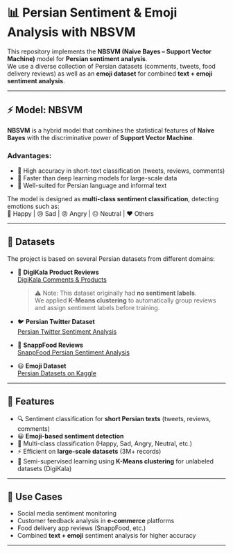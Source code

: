 # 📊 Persian Sentiment & Emoji Analysis with NBSVM  

This repository implements the **NBSVM (Naive Bayes – Support Vector Machine)** model for **Persian sentiment analysis**.  
We use a diverse collection of Persian datasets (comments, tweets, food delivery reviews) as well as an **emoji dataset** for combined **text + emoji sentiment analysis**.  

---

## ⚡️ Model: NBSVM
**NBSVM** is a hybrid model that combines the statistical features of **Naive Bayes** with the discriminative power of **Support Vector Machine**.  

### Advantages:
- 🔹 High accuracy in short-text classification (tweets, reviews, comments)  
- 🔹 Faster than deep learning models for large-scale data  
- 🔹 Well-suited for Persian language and informal text  

The model is designed as **multi-class sentiment classification**, detecting emotions such as:  
🙂 Happy | 😢 Sad | 😡 Angry | 😐 Neutral | ❤️ Others  

---

## 📂 Datasets
The project is based on several Persian datasets from different domains:  

- 🛒 **DigiKala Product Reviews**  
  [DigiKala Comments & Products](https://www.kaggle.com/datasets/radeai/digikala-comments-and-products/data)  
  > ⚠️ Note: This dataset originally had **no sentiment labels**.  
  > We applied **K-Means clustering** to automatically group reviews and assign sentiment labels before training.  

- 🐦 **Persian Twitter Dataset**  
  [Persian Twitter Sentiment Analysis](https://www.kaggle.com/datasets/mohammadalimkh/persian-twitter-dataset-sentiment-analysis)

- 🍔 **SnappFood Reviews**  
  [SnappFood Persian Sentiment Analysis](https://www.kaggle.com/datasets/soheiltehranipour/snappfood-persian-sentiment-analysis)

- 😃 **Emoji Dataset**  
  [Persian Datasets on Kaggle](https://www.kaggle.com/datasets?tags=16993-Persian)

---

## 🚀 Features
- 🔍 Sentiment classification for **short Persian texts** (tweets, reviews, comments)  
- 😀 **Emoji-based sentiment detection**  
- 📑 Multi-class classification (Happy, Sad, Angry, Neutral, etc.)  
- ⚡️ Efficient on **large-scale datasets** (3M+ records)  
- 🤖 Semi-supervised learning using **K-Means clustering** for unlabeled datasets (DigiKala)  

---

## 📌 Use Cases
- Social media sentiment monitoring  
- Customer feedback analysis in **e-commerce** platforms  
- Food delivery app reviews (SnappFood, etc.)  
- Combined **text + emoji** sentiment analysis for higher accuracy  

---

